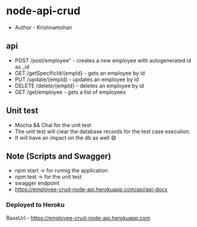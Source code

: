 # node-api-crud

- Author - Krishnamohan

## api

- POST /post/employee" - creates a new employee with autogenerated id as \_id
- GET /getSpecificId/{empId} - gets an employee by id
- PUT /update/{empId} - updates an employee by id
- DELETE /delete/{empId} - deletes an employee by id
- GET /get/employee - gets a list of employees

## Unit test

- Mocha && Chai for the unit test
- The unit test will clear the database records for the test case execution.
- It will have an impact on the db as well :smile:

## Note (Scripts and Swagger)

- npm start -> for runnig the application
- npm test -> for the unit test
- swagger endpoint
- https://employee-crud-node-api.herokuapp.com/api/api-docs

### Deployed to Heroku

BaseUrl - https://employee-crud-node-api.herokuapp.com
